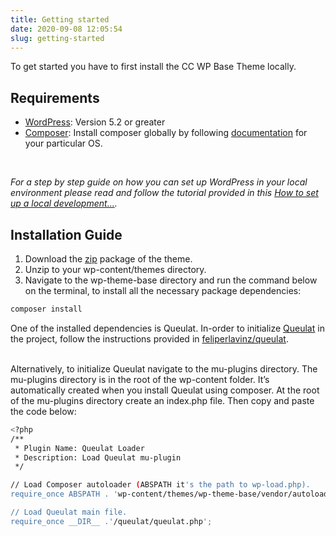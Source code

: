 ```yaml
---
title: Getting started
date: 2020-09-08 12:05:54
slug: getting-started
---
```


To get started you have to first install the CC WP Base Theme locally. 

## Requirements

- [WordPress](https://wordpress.org/support/article/how-to-install-wordpress/): Version 5.2 or greater
- [Composer](https://getcomposer.org/): Install composer globally by following [documentation](https://getcomposer.org/doc/00-intro.md) for your particular OS.

<br/>

_For a step by step guide on how you can set up WordPress in your local environment please read and follow the tutorial provided in this [How to set up a local development...](https://www.endpoint.com/blog/2019/08/07/set-up-local-development-environment-for-wordpress)._

## Installation Guide

1. Download the [zip]() package of the theme.
2. Unzip to your wp-content/themes directory.
3. Navigate to the wp-theme-base directory and run the command below on the terminal, to install all the necessary package dependencies:

```bash
composer install
```
One of the installed dependencies is Queulat. In-order to initialize [Queulat](https://github.com/felipelavinz/queulat) in the project, follow the instructions provided in [feliperlavinz/queulat](https://github.com/felipelavinz/queulat#loading-queulat-as-mu-plugin). 

<br/>
Alternatively, to initialize Queulat navigate to the mu-plugins directory. The mu-plugins directory is in the root of the wp-content folder. It’s automatically created when you install Queulat using composer. At the root of the mu-plugins directory create an index.php file. Then copy and paste the code below:

```bash
<?php
/**
 * Plugin Name: Queulat Loader
 * Description: Load Queulat mu-plugin
 */

// Load Composer autoloader (ABSPATH it's the path to wp-load.php).
require_once ABSPATH . 'wp-content/themes/wp-theme-base/vendor/autoload.php';

// Load Queulat main file.
require_once __DIR__ .'/queulat/queulat.php';
```
